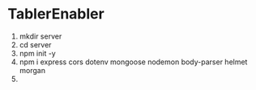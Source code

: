 # TablerEnabler

1) mkdir server
2) cd server
3) npm init -y
4) npm i express cors dotenv mongoose nodemon body-parser helmet morgan
5) 